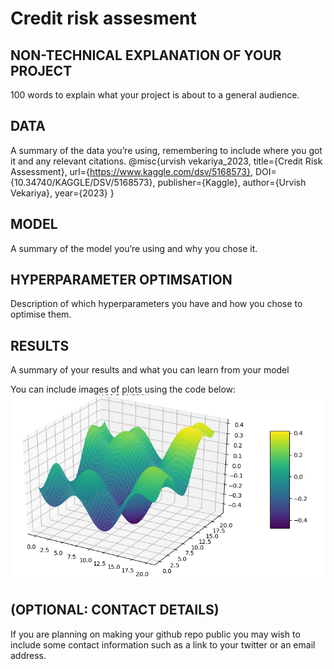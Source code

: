 # Credit risk assesment 


## NON-TECHNICAL EXPLANATION OF YOUR PROJECT
100 words to explain what your project is about to a general audience. 

## DATA
A summary of the data you’re using, remembering to include where you got it and any relevant citations.
 @misc{urvish vekariya_2023,
	title={Credit Risk Assessment},
	url={https://www.kaggle.com/dsv/5168573},
	DOI={10.34740/KAGGLE/DSV/5168573},
	publisher={Kaggle},
	author={Urvish Vekariya},
	year={2023}
}

## MODEL 
A summary of the model you’re using and why you chose it. 

## HYPERPARAMETER OPTIMSATION
Description of which hyperparameters you have and how you chose to optimise them. 

## RESULTS
A summary of your results and what you can learn from your model 

You can include images of plots using the code below:
![Screenshot](image.png)

## (OPTIONAL: CONTACT DETAILS)
If you are planning on making your github repo public you may wish to include some contact information such as a link to your twitter or an email address. 

